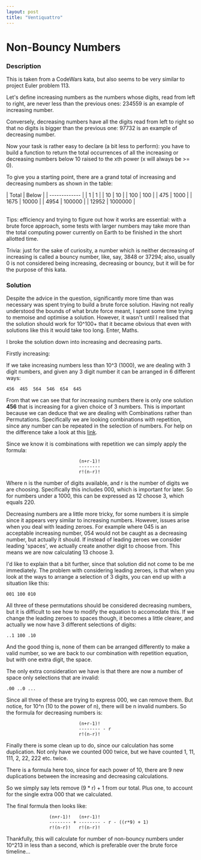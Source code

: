 ```yaml
---
layout: post
title: "Ventiquattro"
---
```


# Non-Bouncy Numbers

### Description

This is taken from a CodeWars kata, but also seems to be very similar to
project Euler problem 113.

Let's define increasing numbers as the numbers whose digits, read from left to
right, are never less than the previous ones: 234559 is an example of
increasing number.

Conversely, decreasing numbers have all the digits read from left to right so
that no digits is bigger than the previous one: 97732 is an example of
decreasing number.

Now your task is rather easy to declare (a bit less to perform): you have to
build a function to return the total occurrences of all the increasing or
decreasing numbers below 10 raised to the xth power (x will always be >= 0).

To give you a starting point, there are a grand total of increasing and
decreasing numbers as shown in the table:

| Total	| Below |
| ------------- |
| 1	    | 1 |
| 10	  | 10 |
| 100	  | 100 |
| 475	  | 1000 |
| 1675	| 10000 |
| 4954	| 100000 |
| 12952	| 1000000 |

<br>
Tips: efficiency and trying to figure out how it works are essential: with
a brute force approach, some tests with larger numbers may take more than the
total computing power currently on Earth to be finished in the short allotted
time.

Trivia: just for the sake of curiosity, a number which is neither decreasing of
increasing is called a bouncy number, like, say, 3848 or 37294; also, usually
0 is not considered being increasing, decreasing or bouncy, but it will be for
the purpose of this kata.

### Solution

Despite the advice in the question, significantly more time than was necessary
was spent trying to build a brute force solution. Having not really understood
the bounds of what brute force meant, I spent some time trying to memoise and
optimise a solution. However, it wasn't until I realised that the solution
should work for 10^100+ that it became obvious that even with solutions like
this it would take too long. Enter, Maths.

I broke the solution down into increasing and decreasing parts. 

Firstly increasing:

If we take increasing numbers less than 10^3 (1000), we are dealing with
3 digit numbers, and given any 3 digit number it can be arranged in 6 different
ways:

`456  465  564  546  654  645`

From that we can see that for increasing numbers there is only one solution
**456** that is increasing for a given choice of 3 numbers. This is important
because we can deduce that we are dealing with Combinations rather than
Permutations.  Specifically we are looking combinations with repetition, since
any number can be repeated in the selection of numbers. For help on the
difference take a look at this
[link](https://www.mathsisfun.com/combinatorics/combinations-permutations.html).

Since we know it is combinations with repetition we can simply apply the
formula:

                               (n+r-1)!
                               --------
                               r!(n-r)!

Where n is the number of digits available, and r is the number of digits we are
choosing. Specifically this includes 000, which is important for later. So
for numbers under a 1000, this can be expressed as 12 choose 3, which equals
220.

Decreasing numbers are a little more tricky, for some numbers it is simple
since it appears very similar to increasing numbers. However, issues arise when
you deal with leading zeroes. For example where 045 is an acceptable increasing
number, 054 would not be caught as a decreasing number, but actually it should.
If instead of leading zeroes we consider leading 'spaces', we actually create
another digit to choose from. This means we are now calculating 13 choose 3.

I'd like to explain that a bit further, since that solution did not come to be
me immediately. The problem with considering leading zeroes, is that when you
look at the ways to arrange a selection of 3 digits, you can end up with
a situation like this:

`001 100 010`

All three of these permutations should be considered decreasing numbers, but it
is difficult to see how to modify the equation to accomodate this. If we change
the leading zeroes to spaces though, it becomes a little clearer, and actually
we now have 3 different selections of digits:

`..1 100 .10`

And the good thing is, none of them can be arranged differently to make a valid
number, so we are back to our combination with repetition equation, but with
one extra digit, the space.

The only extra consideration we have is that there are now a number of space
only selections that are invalid:

`.00 ..0 ...`

Since all three of these are trying to express 000, we can remove them. But
notice, for 10^n (10 to the power of n), there will be n invalid numbers. So
the formula for decreasing numbers is:

                               (n+r-1)!
                               -------- - r
                               r!(n-r)!
                    
Finally there is some clean up to do, since our calculation has some
duplication. Not only have we counted 000 twice, but we have counted 1, 11,
111, 2, 22, 222 etc. twice. 

There is a formula here too, since for each power of 10, there are 9 new
duplications between the increasing and decreasing calculations. 

So we simply say lets remove (9 * r) + 1 from our total. Plus one, to account
for the single extra 000 that we calculated.

The final formula then looks like:

                    (n+r-1)!   (n+r-1)!
                    -------- + -------- - r - ((r*9) + 1)
                    r!(n-r)!   r!(n-r)!

Thankfully, this will calculate for number of non-bouncy numbers under 10^213
in less than a second, which is preferable over the brute force timeline...

